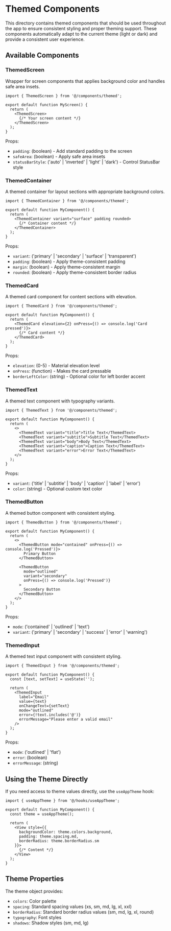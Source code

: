 # Themed Components

This directory contains themed components that should be used throughout the app to ensure consistent styling and proper theming support. These components automatically adapt to the current theme (light or dark) and provide a consistent user experience.

## Available Components

### ThemedScreen

Wrapper for screen components that applies background color and handles safe area insets.

```tsx
import { ThemedScreen } from '@/components/themed';

export default function MyScreen() {
  return (
    <ThemedScreen>
      {/* Your screen content */}
    </ThemedScreen>
  );
}
```

Props:
- `padding`: (boolean) - Add standard padding to the screen
- `safeArea`: (boolean) - Apply safe area insets
- `statusBarStyle`: ('auto' | 'inverted' | 'light' | 'dark') - Control StatusBar style

### ThemedContainer

A themed container for layout sections with appropriate background colors.

```tsx
import { ThemedContainer } from '@/components/themed';

export default function MyComponent() {
  return (
    <ThemedContainer variant="surface" padding rounded>
      {/* Container content */}
    </ThemedContainer>
  );
}
```

Props:
- `variant`: ('primary' | 'secondary' | 'surface' | 'transparent')
- `padding`: (boolean) - Apply theme-consistent padding
- `margin`: (boolean) - Apply theme-consistent margin
- `rounded`: (boolean) - Apply theme-consistent border radius

### ThemedCard

A themed card component for content sections with elevation.

```tsx
import { ThemedCard } from '@/components/themed';

export default function MyComponent() {
  return (
    <ThemedCard elevation={2} onPress={() => console.log('Card pressed')}>
      {/* Card content */}
    </ThemedCard>
  );
}
```

Props:
- `elevation`: (0-5) - Material elevation level
- `onPress`: (function) - Makes the card pressable
- `borderLeftColor`: (string) - Optional color for left border accent

### ThemedText

A themed text component with typography variants.

```tsx
import { ThemedText } from '@/components/themed';

export default function MyComponent() {
  return (
    <>
      <ThemedText variant="title">Title Text</ThemedText>
      <ThemedText variant="subtitle">Subtitle Text</ThemedText>
      <ThemedText variant="body">Body Text</ThemedText>
      <ThemedText variant="caption">Caption Text</ThemedText>
      <ThemedText variant="error">Error Text</ThemedText>
    </>
  );
}
```

Props:
- `variant`: ('title' | 'subtitle' | 'body' | 'caption' | 'label' | 'error')
- `color`: (string) - Optional custom text color

### ThemedButton

A themed button component with consistent styling.

```tsx
import { ThemedButton } from '@/components/themed';

export default function MyComponent() {
  return (
    <>
      <ThemedButton mode="contained" onPress={() => console.log('Pressed')}>
        Primary Button
      </ThemedButton>
      
      <ThemedButton 
        mode="outlined" 
        variant="secondary" 
        onPress={() => console.log('Pressed')}
      >
        Secondary Button
      </ThemedButton>
    </>
  );
}
```

Props:
- `mode`: ('contained' | 'outlined' | 'text')
- `variant`: ('primary' | 'secondary' | 'success' | 'error' | 'warning')

### ThemedInput

A themed text input component with consistent styling.

```tsx
import { ThemedInput } from '@/components/themed';

export default function MyComponent() {
  const [text, setText] = useState('');
  
  return (
    <ThemedInput
      label="Email"
      value={text}
      onChangeText={setText}
      mode="outlined"
      error={!text.includes('@')}
      errorMessage="Please enter a valid email"
    />
  );
}
```

Props:
- `mode`: ('outlined' | 'flat')
- `error`: (boolean)
- `errorMessage`: (string)

## Using the Theme Directly

If you need access to theme values directly, use the `useAppTheme` hook:

```tsx
import { useAppTheme } from '@/hooks/useAppTheme';

export default function MyComponent() {
  const theme = useAppTheme();
  
  return (
    <View style={{ 
      backgroundColor: theme.colors.background,
      padding: theme.spacing.md,
      borderRadius: theme.borderRadius.sm
    }}>
      {/* Content */}
    </View>
  );
}
```

## Theme Properties

The theme object provides:

- `colors`: Color palette
- `spacing`: Standard spacing values (xs, sm, md, lg, xl, xxl)
- `borderRadius`: Standard border radius values (sm, md, lg, xl, round)
- `typography`: Font styles
- `shadows`: Shadow styles (sm, md, lg) 